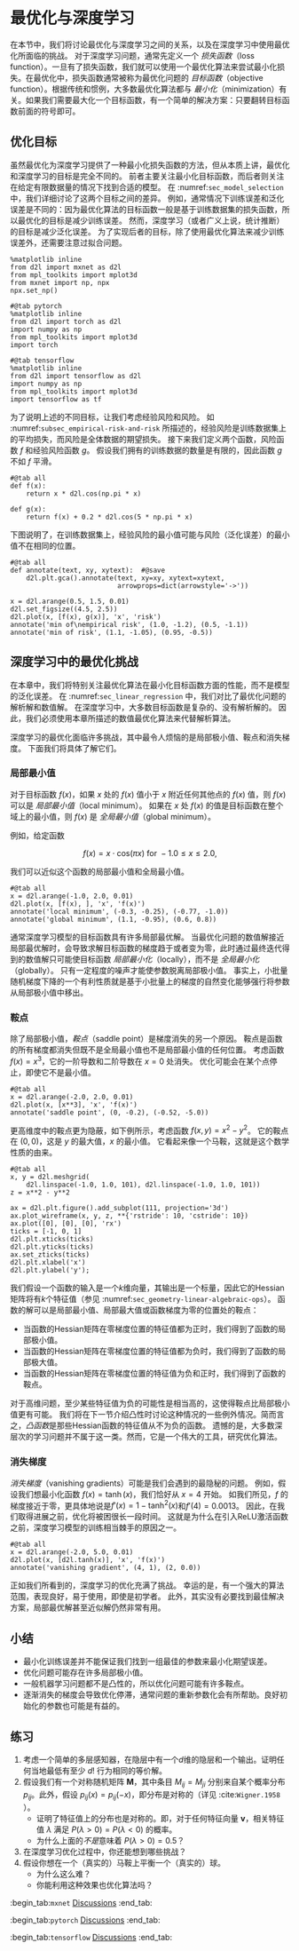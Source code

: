 <!-- #region -->

# 最优化与深度学习

在本节中，我们将讨论最优化与深度学习之间的关系，以及在深度学习中使用最优化所面临的挑战。
对于深度学习问题，通常先定义一个 *损失函数*（loss function）。一旦有了损失函数，我们就可以使用一个最优化算法来尝试最小化损失。在最优化中，损失函数通常被称为最优化问题的 *目标函数*（objective function）。根据传统和惯例，大多数最优化算法都与 *最小化*（minimization）有关。如果我们需要最大化一个目标函数，有一个简单的解决方案：只要翻转目标函数前面的符号即可。

## 优化目标

虽然最优化为深度学习提供了一种最小化损失函数的方法，但从本质上讲，最优化和深度学习的目标是完全不同的。
前者主要关注最小化目标函数，而后者则关注在给定有限数据量的情况下找到合适的模型。
在 :numref:`sec_model_selection` 中，我们详细讨论了这两个目标之间的差异。
例如，通常情况下训练误差和泛化误差是不同的：因为最优化算法的目标函数一般是基于训练数据集的损失函数，所以最优化的目标是减少训练误差。
然而，深度学习（或者广义上说，统计推断）的目标是减少泛化误差。
为了实现后者的目标，除了使用最优化算法来减少训练误差外，还需要注意过拟合问题。

```{.python .input}
%matplotlib inline
from d2l import mxnet as d2l
from mpl_toolkits import mplot3d
from mxnet import np, npx
npx.set_np()
```

```{.python .input}
#@tab pytorch
%matplotlib inline
from d2l import torch as d2l
import numpy as np
from mpl_toolkits import mplot3d
import torch
```

```{.python .input}
#@tab tensorflow
%matplotlib inline
from d2l import tensorflow as d2l
import numpy as np
from mpl_toolkits import mplot3d
import tensorflow as tf
```

为了说明上述的不同目标，让我们考虑经验风险和风险。
如 :numref:`subsec_empirical-risk-and-risk` 所描述的，经验风险是训练数据集上的平均损失，而风险是全体数据的期望损失。
接下来我们定义两个函数，风险函数 $f$ 和经验风险函数 $g$。
假设我们拥有的训练数据的数量是有限的，因此函数 $g$ 不如 $f$ 平滑。

```{.python .input}
#@tab all
def f(x):
    return x * d2l.cos(np.pi * x)

def g(x):
    return f(x) + 0.2 * d2l.cos(5 * np.pi * x)
```

下图说明了，在训练数据集上，经验风险的最小值可能与风险（泛化误差）的最小值不在相同的位置。

```{.python .input}
#@tab all
def annotate(text, xy, xytext):  #@save
    d2l.plt.gca().annotate(text, xy=xy, xytext=xytext,
                           arrowprops=dict(arrowstyle='->'))

x = d2l.arange(0.5, 1.5, 0.01)
d2l.set_figsize((4.5, 2.5))
d2l.plot(x, [f(x), g(x)], 'x', 'risk')
annotate('min of\nempirical risk', (1.0, -1.2), (0.5, -1.1))
annotate('min of risk', (1.1, -1.05), (0.95, -0.5))
```

## 深度学习中的最优化挑战

在本章中，我们将特别关注最优化算法在最小化目标函数方面的性能，而不是模型的泛化误差。
在 :numref:`sec_linear_regression` 中，我们对比了最优化问题的解析解和数值解。
在深度学习中，大多数目标函数是复杂的、没有解析解的。
因此，我们必须使用本章所描述的数值最优化算法来代替解析算法。

深度学习的最优化面临许多挑战，其中最令人烦恼的是局部极小值、鞍点和消失梯度。
下面我们将具体了解它们。

### 局部最小值

对于目标函数 $f(x)$，如果 $x$ 处的 $f(x)$ 值小于 $x$ 附近任何其他点的 $f(x)$ 值，则 $f(x)$ 可以是 *局部最小值*（local minimum）。
如果在 $x$ 处 $f(x)$ 的值是目标函数在整个域上的最小值，则 $f(x)$ 是 *全局最小值*（global minimum）。

例如，给定函数

$$f(x) = x \cdot \text{cos}(\pi x) \text{ for } -1.0 \leq x \leq 2.0,$$

我们可以近似这个函数的局部最小值和全局最小值。

```{.python .input}
#@tab all
x = d2l.arange(-1.0, 2.0, 0.01)
d2l.plot(x, [f(x), ], 'x', 'f(x)')
annotate('local minimum', (-0.3, -0.25), (-0.77, -1.0))
annotate('global minimum', (1.1, -0.95), (0.6, 0.8))
```

通常深度学习模型的目标函数具有许多局部最优解。
当最优化问题的数值解接近局部最优解时，会导致求解目标函数的梯度趋于或者变为零，此时通过最终迭代得到的数值解只可能使目标函数 *局部最小化*（locally），而不是 *全局最小化*（globally）。
只有一定程度的噪声才能使参数脱离局部极小值。
事实上，小批量随机梯度下降的一个有利性质就是基于小批量上的梯度的自然变化能够强行将参数从局部极小值中移出。

### 鞍点

除了局部极小值，*鞍点*（saddle point）是梯度消失的另一个原因。
鞍点是函数的所有梯度都消失但既不是全局最小值也不是局部最小值的任何位置。
考虑函数 $f(x) = x^3$，它的一阶导数和二阶导数在 $x=0$ 处消失。
优化可能会在某个点停止，即使它不是最小值。

```{.python .input}
#@tab all
x = d2l.arange(-2.0, 2.0, 0.01)
d2l.plot(x, [x**3], 'x', 'f(x)')
annotate('saddle point', (0, -0.2), (-0.52, -5.0))
```

更高维度中的鞍点更为隐蔽，如下例所示，考虑函数 $f(x, y) = x^2 - y^2$。
它的鞍点在 $(0, 0)$，这是 $y$ 的最大值，$x$ 的最小值。
它看起来像一个马鞍，这就是这个数学性质的由来。

```{.python .input}
#@tab all
x, y = d2l.meshgrid(
    d2l.linspace(-1.0, 1.0, 101), d2l.linspace(-1.0, 1.0, 101))
z = x**2 - y**2

ax = d2l.plt.figure().add_subplot(111, projection='3d')
ax.plot_wireframe(x, y, z, **{'rstride': 10, 'cstride': 10})
ax.plot([0], [0], [0], 'rx')
ticks = [-1, 0, 1]
d2l.plt.xticks(ticks)
d2l.plt.yticks(ticks)
ax.set_zticks(ticks)
d2l.plt.xlabel('x')
d2l.plt.ylabel('y');
```

我们假设一个函数的输入是一个$k$维向量，其输出是一个标量，因此它的Hessian矩阵将有$k$个特征值（参见 :numref:`sec_geometry-linear-algebraic-ops`）。
函数的解可以是局部最小值、局部最大值或函数梯度为零的位置处的鞍点：

* 当函数的Hessian矩阵在零梯度位置的特征值都为正时，我们得到了函数的局部极小值。
* 当函数的Hessian矩阵在零梯度位置的特征值都为负时，我们得到了函数的局部极大值。
* 当函数的Hessian矩阵在零梯度位置的特征值为负和正时，我们得到了函数的鞍点。

对于高维问题，至少某些特征值为负的可能性是相当高的，这使得鞍点比局部极小值更有可能。
我们将在下一节介绍凸性时讨论这种情况的一些例外情况。简而言之，*凸函数*是那些Hessian函数的特征值从不为负的函数。
遗憾的是，大多数深层次的学习问题并不属于这一类。然而，它是一个伟大的工具，研究优化算法。

### 消失梯度

*消失梯度*（vanishing gradients）可能是我们会遇到的最隐秘的问题。
例如，假设我们想最小化函数 $f(x) = \tanh(x)$，我们恰好从 $x = 4$ 开始。
如我们所见，$f$ 的梯度接近于零，更具体地说是$f'(x) = 1 - \tanh^2(x)$和$f'(4) = 0.0013$。
因此，在我们取得进展之前，优化将被困很长一段时间。
这就是为什么在引入ReLU激活函数之前，深度学习模型的训练相当棘手的原因之一。

```{.python .input}
#@tab all
x = d2l.arange(-2.0, 5.0, 0.01)
d2l.plot(x, [d2l.tanh(x)], 'x', 'f(x)')
annotate('vanishing gradient', (4, 1), (2, 0.0))
```

正如我们所看到的，深度学习的优化充满了挑战。
幸运的是，有一个强大的算法范围，表现良好，易于使用，即使是初学者。
此外，其实没有必要找到最佳解决方案，局部最优解甚至近似解仍然非常有用。


## 小结

* 最小化训练误差并不能保证我们找到一组最佳的参数来最小化期望误差。
* 优化问题可能存在许多局部极小值。
* 一般机器学习问题都不是凸性的，所以优化问题可能有许多鞍点。
* 逐渐消失的梯度会导致优化停滞，通常问题的重新参数化会有所帮助。良好初始化的参数也可能是有益的。

## 练习

1. 考虑一个简单的多层感知器，在隐层中有一个$d$维的隐层和一个输出。证明任何当地最低有至少 $d!$ 行为相同的等价解。
1. 假设我们有一个对称随机矩阵 $\mathbf{M}$，其中条目 $M_{ij} = M_{ji}$ 分别来自某个概率分布 $p_{ij}$。此外，假设 $p_{ij}(x) = p_{ij}(-x)$，即分布是对称的（详见 :cite:`Wigner.1958` ）。
    * 证明了特征值上的分布也是对称的。即，对于任何特征向量 $\mathbf{v}$，相关特征值 $\lambda$ 满足 $P(\lambda > 0) = P(\lambda < 0)$ 的概率。
    * 为什么上面的*不是*意味着 $P(\lambda > 0) = 0.5$？
1. 在深度学习优化过程中，你还能想到哪些挑战？
1. 假设你想在一个（真实的）马鞍上平衡一个（真实的）球。
    * 为什么这么难？
    * 你能利用这种效果也优化算法吗？

:begin_tab:`mxnet`
[Discussions](https://discuss.d2l.ai/t/349)
:end_tab:

:begin_tab:`pytorch`
[Discussions](https://discuss.d2l.ai/t/487)
:end_tab:

:begin_tab:`tensorflow`
[Discussions](https://discuss.d2l.ai/t/489)
:end_tab:
<!-- #endregion -->
